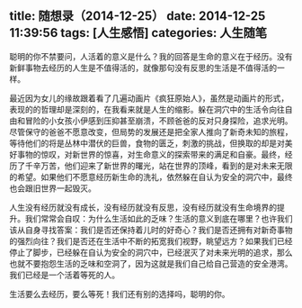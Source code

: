 title: 随想录（2014-12-25）
date: 2014-12-25 11:39:56
tags: [人生感悟]
categories: 人生随笔
---
聪明的你不禁要问，人活着的意义是什么？我的回答是生命的意义在于经历。没有新鲜事物去经历的人生是不值得活的，就像那句没有反思的生活是不值得活的一样。

最近因为女儿的缘故跟着看了几遍动画片《疯狂原始人》，虽然是动画片的形式，表现的的哲理却是深刻的，在我看来就是人生的缩影。躲在洞穴中的生活令向往自由和冒险的小女孩小伊感到压抑甚至崩溃，不顾爸爸的反对只身探险，追求光明。尽管保守的爸爸不愿意改变，但局势的发展还是把全家人推向了新奇未知的旅程，等待他们的将是丛林中潜伏的巨兽，食物的匮乏，刺激的挑战，但换取的却是对美好事物的惊叹，对新世界的惊喜，对生命意义的探索带来的满足和自豪。最终，经历了千辛万苦，他们迎来了新世界的曙光，站在世界的顶峰，看到的是对未来无限的希望。如果他们不愿意经历新生命的洗礼，依然躲在自认为安全的洞穴中，最终也会跟旧世界一起毁灭。

人生没有经历就没有成长，没有经历就没有反思，没有经历就没有生命境界的提升。我们常常会自叹：为什么生活如此的乏味？生活的意义到底在哪里？也许我们该从自身寻找答案：我们是否还保持着儿时的好奇心？我们是否还拥有对新奇事物的强烈向往？我们是否还在生活中不断的拓宽我们视野，眺望远方？如果我们已经停止了脚步，已经躲在自认为安全的洞穴中，已经泯灭了对未来光明的追求，那么也就不要抱怨生活的乏味和空洞了，因为这就是我们自己给自己营造的安全港湾。我们已经是一个活着等死的人。

生活要么去经历，要么等死！我们还有别的选择吗，聪明的你。

